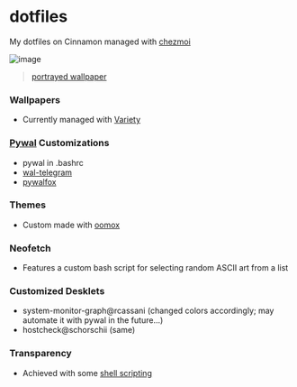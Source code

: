 # dotfiles
My dotfiles on Cinnamon managed with [chezmoi](https://www.chezmoi.io/)

![image](https://user-images.githubusercontent.com/66679495/174815327-567206af-1d75-42ab-aa17-e1d96ee3aad1.png)
> [portrayed wallpaper](https://pbs.twimg.com/media/E_OaZuLUUAA-Hj9?format=jpg&name=large)


### Wallpapers
* Currently managed with [Variety](https://peterlevi.com/variety/)

### [Pywal](https://github.com/dylanaraps/pywal/) Customizations
* pywal in .bashrc
* [wal-telegram](https://github.com/guillaumeboehm/wal-telegram)
* [pywalfox](https://github.com/Frewacom/pywalfox)

### Themes
* Custom made with [oomox](https://github.com/themix-project/oomox)

### Neofetch
* Features a custom bash script for selecting random ASCII art from a list

### Customized Desklets
* system-monitor-graph@rcassani (changed colors accordingly; may automate it with pywal in the future...)
* hostcheck@schorschii (same)

### Transparency 
* Achieved with some [shell scripting](https://forums.linuxmint.com/viewtopic.php?t=290071)
